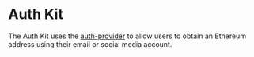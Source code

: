 # Auth Kit

The Auth Kit uses the [auth-provider](https://github.com/safe-global/account-abstraction-sdk/blob/dev/packages/auth-provider/README.md) to allow users to obtain an Ethereum address using their email or social media account.
